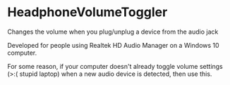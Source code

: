 # HeadphoneVolumeToggler
Changes the volume when you plug/unplug a device from the audio jack

Developed for people using Realtek HD Audio Manager on a Windows 10 computer.

For some reason, if your computer doesn't already toggle volume settings (>:( stupid laptop) when a new audio device is detected, then use this.
